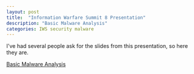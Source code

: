 ```yaml
---
layout: post
title:  "Information Warfare Summit 8 Presentation"
description: "Basic Malware Analysis"
categories: IWS security malware
---
```


I've had several people ask for the slides from this presentation, so here they are.

<a href="https://drive.google.com/file/d/0B8E34gmBMKCZWW4teGlReER6emM/view?usp=sharing">Basic Malware Analysis</a>